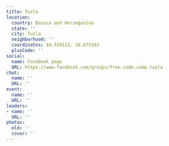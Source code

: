 ```yaml
---
title: Tuzla
location:
  country: Bosnia and Herzegovina
  state: ''
  city: Tuzla
  neighborhood: ''
  coordinates: 44.539111, 18.675193
  plusCode: ''
social:
  name: Facebook page
  URL: https://www.facebook.com/groups/free.code.camp.tuzla
chat:
  name: ''
  URL: ''
event:
  name: ''
  URL: ''
leaders:
- name: ''
  URL: ''
photos:
  old: ''
  cover: ''
---
```

